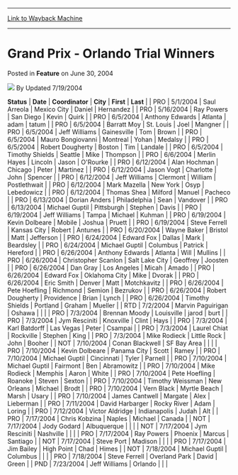 
---
[Link to Wayback Machine](https://web.archive.org/web/20220816222030/https://magic.wizards.com/en/articles/archive/feature/grand-prix-orlando-trial-winners-2004-06-30)

[_metadata_:wayback_url]:- "https://magic.wizards.com/en/articles/archive/feature/grand-prix-orlando-trial-winners-2004-06-30"
[_metadata_:wayback_raw_url]:- "https://web.archive.org/web/20220816222030id_/https://magic.wizards.com/en/articles/archive/feature/grand-prix-orlando-trial-winners-2004-06-30"
[_metadata_:wayback_capture_timestamp]:- "2022-08-16 22:20:30+00:00"
[_metadata_:publish_date]:- "2004-06-30"
[_metadata_:description]:- "StatusDateCoordinatorCityFirstLast PRO5/1/2004Saul ArreolaMexico CityDanielHernandezPRO5/16/2004Ray PowersSan DiegoKevinQuirkPRO6/5/2004Anthony EdwardsAtlantaadamtatumPRO6/5/2004Barratt MoySt."
[_metadata_:generator]:- "Drupal 7 (http://drupal.org)"
---


Grand Prix - Orlando Trial Winners
==================================



 Posted in **Feature**
 on June 30, 2004 






![](https://media.magic.wizards.com/styles/auth_small/public/generic-avatar-150_421.png)
By Updated 7/19/2004













 **Status** | **Date** | **Coordinator** | **City** | **First** | **Last** |
| PRO | 5/1/2004 | Saul Arreola | Mexico City | Daniel | Hernandez |
| PRO | 5/16/2004 | Ray Powers | San Diego | Kevin | Quirk |
| PRO | 6/5/2004 | Anthony Edwards | Atlanta | adam | tatum |
| PRO | 6/5/2004 | Barratt Moy | St. Louis | Joel | Mangner |
| PRO | 6/5/2004 | Jeff Williams | Gainesville | Tom | Brown |
| PRO | 6/5/2004 | Mauro Bongiovanni | Montreal | Yohan | Medalsy |
| PRO | 6/5/2004 | Robert Dougherty | Boston | Tim | Landale |
| PRO | 6/5/2004 | Timothy Shields | Seattle | Mike | Thompson |
| PRO | 6/6/2004 | Merlin Hayes | Lincoln | Jason | O'Rourke |
| PRO | 6/12/2004 | Alan Hochman | Chicago | Peter | Martinez |
| PRO | 6/12/2004 | Jason Vogt | Charlotte | John | Spencer |
| PRO | 6/12/2004 | Jeff Williams | Clermont | William | Postlethwait |
| PRO | 6/12/2004 | Mark Mazella | New York | Osyp | Lebedowicz |
| PRO | 6/12/2004 | Thomas Shea | Milford | Manuel | Pacheco |
| PRO | 6/13/2004 | Dorian Anders | Philadelphia | Sean | Vandover |
| PRO | 6/13/2004 | Michael Guptil | Pittsburgh | Stephen | Davis |
| PRO | 6/19/2004 | Jeff Williams | Tampa  | Michael | Kuhman |
| PRO | 6/19/2004 | Kevin Dolbeare | Mobile | Joshua | Pruett |
| PRO | 6/19/2004 | Steve Ferrell | Kansas City | Robert | Antunes |
| PRO | 6/20/2004 | Wayne Baker | Bristol | Matt | Jefferson |
| PRO | 6/24/2004 | Edward Fox | Dallas | Mark | Beardsley |
| PRO | 6/24/2004 | Michael Guptil | Columbus | Patrick | Hereford |
| PRO | 6/26/2004 | Anthony Edwards | Atlanta | Will  | Mullins |
| PRO | 6/26/2004 | Christopher Scanlon | Salt Lake City | Geoffrey | Joosten |
| PRO | 6/26/2004 | Dan Gray | Los Angeles | Micah | Amado |
| PRO | 6/26/2004 | Edward Fox | Oklahoma City | Mike | Dvorak |
| PRO | 6/26/2004 | Eric Smith | Denver | Matt | Motchkavitz |
| PRO | 6/26/2004 | Pete Hoefling | Richmond | Semion | Bezrukov |
| PRO | 6/26/2004 | Robert Dougherty | Providence | Brian | Lynch |
| PRO | 6/26/2004 | Timothy Shields | Portland | Graham | Mueller |
| RTD | 7/2/2004 | Marvin Paguirigan | Oshawa |  |  |
| PRO | 7/3/2004 | Brennan Moody | Louisville | jarod | burt |
| PRO | 7/3/2004 | Jym Resciniti | Knoxville | Clint | Hays |
| PRO | 7/3/2004 | Karl Batdorff | Las Vegas | Peter | Csampai |
| PRO | 7/3/2004 | Laurel Chiat | Rockville | Stephen | King |
| PRO | 7/3/2004 | Mike Rodieck | Little Rock | John | Booher |
| NOT | 7/10/2004 | Conan Blackwell | SF Bay Area |  |  |
| PRO | 7/10/2004 | Kevin Dolbeare | Panama City | Scott | Ramey |
| PRO | 7/10/2004 | Michael Guptil | Cincinnati | Tyler | Parnell |
| PRO | 7/10/2004 | Michael Guptil | Fairmont | Ben | Abramowitz |
| PRO | 7/10/2004 | Mike Rodieck | Memphis | Aaron | White |
| PRO | 7/10/2004 | Pete Hoefling | Roanoke | Steven | Sexton |
| PRO | 7/10/2004 | Timothy Weissman | New Orleans | Michael | Brodt |
| PRO | 7/10/2004 | Vern Black | Myrtle Beach | Marsh | Usary |
| PRO | 7/10/2004 | James Cantwell | Margate | Alex | Lieberman |
| PRO | 7/11/2004 | David Harbarger | Rocky River | Adam | Loring |
| PRO | 7/12/2004 | Victor Aldridge | Indianapolis | Judah | Alt |
| PRO | 7/17/2004 | Chris Kobzina | Naples | Michael | Canada |
| NOT | 7/17/2004 | Jody Godard | Albuquerque |  |  |
| NOT | 7/17/2004 | Jym Resciniti | Nashville |  |  |
| PRO | 7/17/2004 | Ray Powers | Phoenix | Marcus | Santiago |
| NOT | 7/17/2004 | Steve Port | Madison |  |  |
| PRO | 7/17/2004 | Jim Bailey | High Point | Chad | Himes |
| NOT | 7/18/2004 | Michael Guptil | Columbus |  |  |
| PRO | 7/18/2004 | Steve Ferrell | Overland Park | David | Green |
| PND | 7/23/2004 | Jeff Williams | Orlando |  |  |







